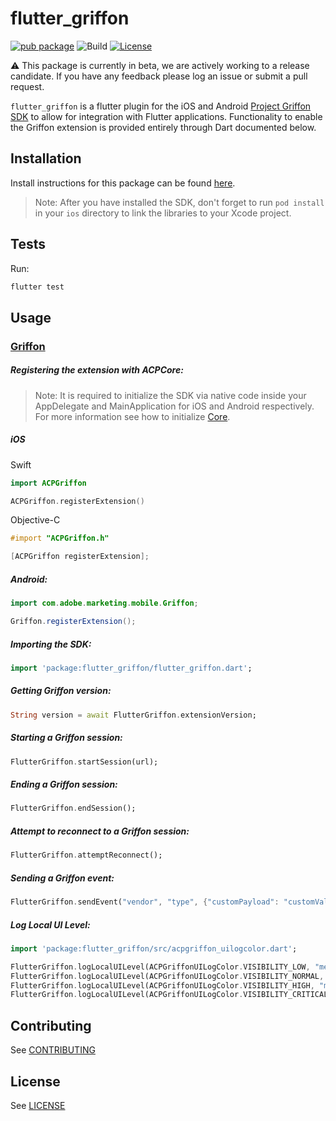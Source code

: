 # flutter_griffon

[![pub package](https://img.shields.io/pub/v/flutter_griffon.svg)](https://pub.dartlang.org/packages/flutter_griffon) ![Build](https://github.com/adobe/flutter_acpanalytics/workflows/Dart%20Unit%20Tests%20+%20Android%20Build%20+%20iOS%20Build/badge.svg) [![License](https://img.shields.io/badge/License-Apache%202.0-blue.svg)](https://opensource.org/licenses/Apache-2.0)

⚠️ This package is currently in beta, we are actively working to a release candidate. If you have any feedback please log an issue or submit a pull request.

`flutter_griffon` is a flutter plugin for the iOS and Android [Project Griffon SDK](https://aep-sdks.gitbook.io/docs/beta/project-griffon) to allow for integration with Flutter applications. Functionality to enable the Griffon extension is provided entirely through Dart documented below.

## Installation

Install instructions for this package can be found [here](https://pub.dev/packages/flutter_griffon#-installing-tab-).

> Note: After you have installed the SDK, don't forget to run `pod install` in your `ios` directory to link the libraries to your Xcode project.

## Tests

Run:

```bash
flutter test
```

## Usage
### [Griffon](https://aep-sdks.gitbook.io/docs/beta/project-griffon)

##### Registering the extension with ACPCore:

 > Note: It is required to initialize the SDK via native code inside your AppDelegate and MainApplication for iOS and Android respectively. For more information see how to initialize [Core](https://aep-sdks.gitbook.io/docs/getting-started/initialize-the-sdk).

 ##### **iOS**
Swift
 ```swift
import ACPGriffon

ACPGriffon.registerExtension()
 ```
Objective-C
 ```objective-c
#import "ACPGriffon.h"

[ACPGriffon registerExtension];
 ```

 ##### **Android:**
 ```java
import com.adobe.marketing.mobile.Griffon;

Griffon.registerExtension();
 ```

##### Importing the SDK:
```dart
import 'package:flutter_griffon/flutter_griffon.dart';
```

##### Getting Griffon version:
 ```dart
String version = await FlutterGriffon.extensionVersion;
 ```

##### Starting a Griffon session:
 ```dart
FlutterGriffon.startSession(url);
 ```

##### Ending a Griffon session:
```dart
FlutterGriffon.endSession();
```

##### Attempt to reconnect to a Griffon session:
```dart
FlutterGriffon.attemptReconnect();
```

##### Sending a Griffon event:
```dart
FlutterGriffon.sendEvent("vendor", "type", {"customPayload": "customValue"});
```

##### Log Local UI Level:
```dart
import 'package:flutter_griffon/src/acpgriffon_uilogcolor.dart';

FlutterGriffon.logLocalUILevel(ACPGriffonUILogColor.VISIBILITY_LOW, "message");
FlutterGriffon.logLocalUILevel(ACPGriffonUILogColor.VISIBILITY_NORMAL, "message");
FlutterGriffon.logLocalUILevel(ACPGriffonUILogColor.VISIBILITY_HIGH, "message");
FlutterGriffon.logLocalUILevel(ACPGriffonUILogColor.VISIBILITY_CRITICAL, "message");
```

## Contributing
See [CONTRIBUTING](CONTRIBUTING.md)

## License
See [LICENSE](LICENSE)
